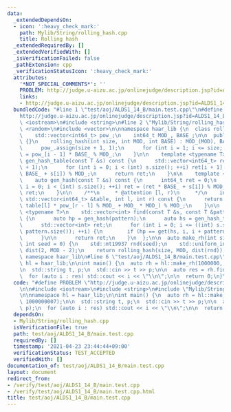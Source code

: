 ```yaml
---
data:
  _extendedDependsOn:
  - icon: ':heavy_check_mark:'
    path: Mylib/String/rolling_hash.cpp
    title: Rolling hash
  _extendedRequiredBy: []
  _extendedVerifiedWith: []
  _isVerificationFailed: false
  _pathExtension: cpp
  _verificationStatusIcon: ':heavy_check_mark:'
  attributes:
    '*NOT_SPECIAL_COMMENTS*': ''
    PROBLEM: http://judge.u-aizu.ac.jp/onlinejudge/description.jsp?id=ALDS1_14_B
    links:
    - http://judge.u-aizu.ac.jp/onlinejudge/description.jsp?id=ALDS1_14_B
  bundledCode: "#line 1 \"test/aoj/ALDS1_14_B/main.test.cpp\"\n#define PROBLEM \"\
    http://judge.u-aizu.ac.jp/onlinejudge/description.jsp?id=ALDS1_14_B\"\n\n#include\
    \ <iostream>\n#include <string>\n#line 2 \"Mylib/String/rolling_hash.cpp\"\n#include\
    \ <random>\n#include <vector>\n\nnamespace haar_lib {\n  class rolling_hash {\n\
    \    std::vector<int64_t> pow_;\n    int64_t MOD_, BASE_;\n\n  public:\n    rolling_hash()\
    \ {}\n    rolling_hash(int size, int MOD, int BASE) : MOD_(MOD), BASE_(BASE) {\n\
    \      pow_.assign(size + 1, 1);\n      for (int i = 1; i <= size; ++i) pow_[i]\
    \ = pow_[i - 1] * BASE_ % MOD_;\n    }\n\n    template <typename T>\n    auto\
    \ gen_hash_table(const T &s) const {\n      std::vector<int64_t> ret(s.size()\
    \ + 1);\n      for (int i = 0; i < (int) s.size(); ++i) ret[i + 1] = (ret[i] *\
    \ BASE_ + s[i]) % MOD_;\n      return ret;\n    }\n\n    template <typename T>\n\
    \    auto gen_hash(const T &s) const {\n      int64_t ret = 0;\n      for (int\
    \ i = 0; i < (int) s.size(); ++i) ret = (ret * BASE_ + s[i]) % MOD_;\n      return\
    \ ret;\n    }\n\n    /**\n     * @attention [l, r)\n     */\n    int64_t get(const\
    \ std::vector<int64_t> &table, int l, int r) const {\n      return (table[r] -\
    \ table[l] * pow_[r - l] % MOD_ + MOD_ * MOD_) % MOD_;\n    }\n\n    template\
    \ <typename T>\n    std::vector<int> find(const T &s, const T &pattern) const\
    \ {\n      auto hp = gen_hash(pattern);\n      auto hs = gen_hash_table(s);\n\
    \      std::vector<int> ret;\n      for (int i = 0; i <= ((int) s.size() - (int)\
    \ pattern.size()); ++i) {\n        if (hp == get(hs, i, i + pattern.size())) ret.push_back(i);\n\
    \      }\n\n      return ret;\n    }\n  };\n\n  auto make_rh(int size, int MOD,\
    \ int seed = 0) {\n    std::mt19937 rnd(seed);\n    std::uniform_int_distribution<>\
    \ dist(2, MOD - 2);\n    return rolling_hash(size, MOD, dist(rnd));\n  }\n}  //\
    \ namespace haar_lib\n#line 6 \"test/aoj/ALDS1_14_B/main.test.cpp\"\n\nnamespace\
    \ hl = haar_lib;\n\nint main() {\n  auto rh = hl::make_rh(1000000, 1000000007);\n\
    \n  std::string t, p;\n  std::cin >> t >> p;\n\n  auto res = rh.find(t, p);\n\
    \  for (auto i : res) std::cout << i << \"\\n\";\n\n  return 0;\n}\n"
  code: "#define PROBLEM \"http://judge.u-aizu.ac.jp/onlinejudge/description.jsp?id=ALDS1_14_B\"\
    \n\n#include <iostream>\n#include <string>\n#include \"Mylib/String/rolling_hash.cpp\"\
    \n\nnamespace hl = haar_lib;\n\nint main() {\n  auto rh = hl::make_rh(1000000,\
    \ 1000000007);\n\n  std::string t, p;\n  std::cin >> t >> p;\n\n  auto res = rh.find(t,\
    \ p);\n  for (auto i : res) std::cout << i << \"\\n\";\n\n  return 0;\n}\n"
  dependsOn:
  - Mylib/String/rolling_hash.cpp
  isVerificationFile: true
  path: test/aoj/ALDS1_14_B/main.test.cpp
  requiredBy: []
  timestamp: '2021-04-23 23:44:44+09:00'
  verificationStatus: TEST_ACCEPTED
  verifiedWith: []
documentation_of: test/aoj/ALDS1_14_B/main.test.cpp
layout: document
redirect_from:
- /verify/test/aoj/ALDS1_14_B/main.test.cpp
- /verify/test/aoj/ALDS1_14_B/main.test.cpp.html
title: test/aoj/ALDS1_14_B/main.test.cpp
---
```

